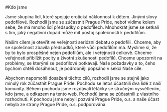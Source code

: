 #Kdo jsme

Jsme skupina lidí, které spojuje erotická náklonnost k dětem. Jinými slovy pedofilové. Rozhodli jsme se zúčastnit Prague Pride, neboť vidíme kolem sebe, že má mnoho lidí předsudky o pedofilech. Mnohokrát jsme se setkali s tím, jaký negativní dopad může mít postoj společnosti k pedofilům.

Našim cílem je otevřít ve veřejnosti seriózní debatu o pedofilii. Chceme, aby se společnost zbavila předsudků, které vůči pedofilům má. Myslíme si, že by to bylo prospěšné nejen pedofilům, ale i veřejnosti celkově. Chceme veřejnosti přiblížit pocity a životní zkušenosti pedofilů. Chceme upozornit na problémy, se kterými se pedofilové potkávají. Naše požadavky a to, čeho bychom chtěli dosáhnout, je podrobněji popsáno v sekci Naše cíle.

Abychom napomohli dosažení těchto cílů, rozhodli jsme se stejně jako minulý rok zúčastnit Prague Pride. Pochodu se letos účastnili dva lidé z naší komunity. Během pochodu jsme rozdávali létáčky se stručným vysvětlením, kdo jsme, a odkazem na tento web. Pochodů jsme se zúčastnili z vlastního rozhodnutí. K pochodu jsme nebyli pozváni Prague Pride, o.s. a naše účast nebyla ze strany Prague Pride, o.s. podporována.
